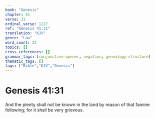 ```yaml
---
book: "Genesis"
chapter: 41
verse: 31
ordinal_verse: 1227
ref: "Genesis 41:31"
translation: "KJV"
genre: "Law"
word_count: 22
topics: []
cross_references: []
grammar_tags: [conjunctive-opener, negation, genealogy-structure]
thematic_tags: []
tags: ["Bible","KJV","Genesis"]
---
```


# Genesis 41:31

And the plenty shall not be known in the land by reason of that famine following; for it shall be very grievous.
